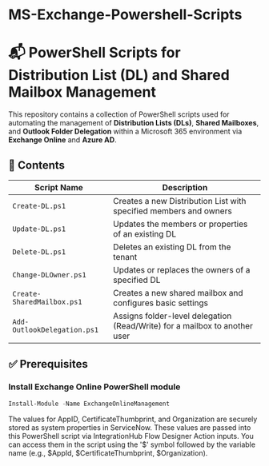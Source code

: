# MS-Exchange-Powershell-Scripts

# 📬 PowerShell Scripts for Distribution List (DL) and Shared Mailbox Management
This repository contains a collection of PowerShell scripts used for automating the management of **Distribution Lists (DLs)**, **Shared Mailboxes**, and **Outlook Folder Delegation** within a Microsoft 365 environment via **Exchange Online** and **Azure AD**.

## 📂 Contents

| Script Name                | Description                                                                 |
|---------------------------|-----------------------------------------------------------------------------|
| `Create-DL.ps1`            | Creates a new Distribution List with specified members and owners          |
| `Update-DL.ps1`            | Updates the members or properties of an existing DL                        |
| `Delete-DL.ps1`            | Deletes an existing DL from the tenant                                     |
| `Change-DLOwner.ps1`       | Updates or replaces the owners of a specified DL                           |
| `Create-SharedMailbox.ps1` | Creates a new shared mailbox and configures basic settings                 |
| `Add-OutlookDelegation.ps1`| Assigns folder-level delegation (Read/Write) for a mailbox to another user |

## ✅ Prerequisites

### Install Exchange Online PowerShell module

```powershell
Install-Module -Name ExchangeOnlineManagement
```
The values for AppID, CertificateThumbprint, and Organization are securely stored as system properties in ServiceNow.
These values are passed into this PowerShell script via IntegrationHub Flow Designer Action inputs.
You can access them in the script using the '$' symbol followed by the variable name (e.g., $AppId, $CertificateThumbprint, $Organization).

